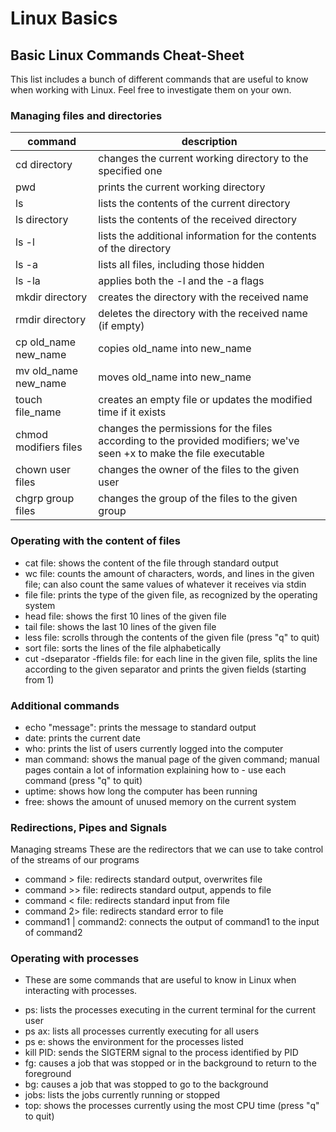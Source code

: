 # Linux Basics


## Basic Linux Commands Cheat-Sheet
This list includes a bunch of different commands that are useful to know when working with Linux. Feel free to investigate them on your own.

### Managing files and directories
| command | description |
|---------|-------------|
|cd directory | changes the current working directory to the specified one|
|pwd | prints the current working directory|
|ls | lists the contents of the current directory|
|ls directory | lists the contents of the received directory|
|ls -l | lists the additional information for the contents of the directory|
|ls -a | lists all files, including those hidden|
|ls -la | applies both the -l and the -a flags|
|mkdir directory | creates the directory with the received name|
|rmdir directory | deletes the directory with the received name (if empty)|
|cp old_name new_name | copies old_name into new_name|
|mv old_name new_name | moves old_name into new_name|
|touch file_name | creates an empty file or updates the modified time if it exists|
|chmod modifiers files | changes the permissions for the files according to the provided modifiers; we've seen +x to make the file executable|
|chown user files | changes the owner of the files to the given user|
|chgrp group files | changes the group of the files to the given group|


### Operating with the content of files
- cat file: shows the content of the file through standard output
- wc file: counts the amount of characters, words, and lines in the given file; can also count the same values of whatever it receives via stdin
- file file: prints the type of the given file, as recognized by the operating system
- head file: shows the first 10 lines of the given file
- tail file: shows the last 10 lines of the given file
- less file: scrolls through the contents of the given file (press "q" to quit)
- sort file: sorts the lines of the file alphabetically
- cut -dseparator -ffields file: for each line in the given file, splits the line according to the given separator and  prints the given fields (starting from 1)
### Additional commands
- echo "message": prints the message to standard output
- date: prints the current date
- who: prints the list of users currently logged into the computer
- man command: shows the manual page of the given command; manual pages contain a lot of information explaining how to - use each command (press "q" to quit)
- uptime: shows how long the computer has been running
- free: shows the amount of unused memory on the current system

### Redirections, Pipes and Signals
Managing streams
These are the redirectors that we can use to take control of the streams of our programs

- command > file: redirects standard output, overwrites file
- command >> file: redirects standard output, appends to file
- command < file: redirects standard input from file
- command 2> file: redirects standard error to file
- command1 | command2: connects the output of command1 to the input of command2

### Operating with processes
* These are some commands that are useful to know in Linux when interacting with processes. 

- ps: lists the processes executing in the current terminal for the current user
- ps ax: lists all processes currently executing for all users
- ps e: shows the environment for the processes listed
- kill PID: sends the SIGTERM signal to the process identified by PID
- fg: causes a job that was stopped or in the background to return to the foreground
- bg: causes a job that was stopped to go to the background
- jobs: lists the jobs currently running or stopped
- top: shows the processes currently using the most CPU time (press "q" to quit)
